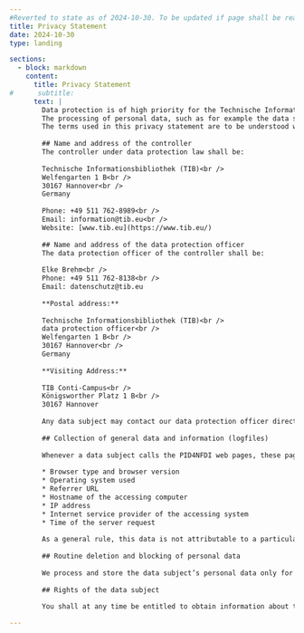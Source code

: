 ```yaml
---
#Reverted to state as of 2024-10-30. To be updated if page shall be reactivated.
title: Privacy Statement
date: 2024-10-30
type: landing

sections:
  - block: markdown
    content:
      title: Privacy Statement
#      subtitle: 
      text: |
        Data protection is of high priority for the Technische Informationsbibliothek (TIB). As a general rule, the use of TIB’s services does not require the provision of any personal data. However, the processing of personal data may be required where a data subject wants to use special services via the TIB’s web pages. Where the processing of personal data is required and where there is no legal basis for such processing, we shall obtain the data subject’s consent.<br />
        The processing of personal data, such as for example the data subject’s name, address, email address, or telephone number shall always be carried out in accordance with the General Data Protection Regulation (GDPR) and the state and institution-specific data protection rules and regulations applicable to the TIB. This privacy statement serves to inform the public about the nature, scope and purpose of the personal data we collect, use and process, as well as of the rights data subjects are entitled to.<br />
        The terms used in this privacy statement are to be understood within the meaning of the European [General Data Protection Regulation (GDPR)](https://eur-lex.europa.eu/legal-content/DE/TXT/?uri=CELEX:32016R0679).
        
        ## Name and address of the controller
        The controller under data protection law shall be:
        
        Technische Informationsbibliothek (TIB)<br />
        Welfengarten 1 B<br />
        30167 Hannover<br />
        Germany
        
        Phone: +49 511 762-8989<br />
        Email: information@tib.eu<br />
        Website: [www.tib.eu](https://www.tib.eu/)
        
        ## Name and address of the data protection officer
        The data protection officer of the controller shall be:
        
        Elke Brehm<br />
        Phone: +49 511 762-8138<br />
        Email: datenschutz@tib.eu
        
        **Postal address:**
        
        Technische Informationsbibliothek (TIB)<br />
        data protection officer<br />
        Welfengarten 1 B<br />
        30167 Hannover<br />
        Germany
        
        **Visiting Address:**
        
        TIB Conti-Campus<br />
        Königsworther Platz 1 B<br />
        30167 Hannover
        
        Any data subject may contact our data protection officer directly regarding any and all questions and suggestions regarding data protection at any time.
        
        ## Collection of general data and information (logfiles)
        
        Whenever a data subject calls the PID4NFDI web pages, these pages automatically collect information in so-called server log files, which your browser automatically transmits to the server. This is:
        
        * Browser type and browser version
        * Operating system used
        * Referrer URL
        * Hostname of the accessing computer
        * IP address
        * Internet service provider of the accessing system
        * Time of the server request
        
        As a general rule, this data is not attributable to a particular person. This data will not be merged with other data sources.
        
        ## Routine deletion and blocking of personal data
        
        We process and store the data subject’s personal data only for the period necessary to achieve the purpose of such storage and in accordance with the General Data Protection Regulation and the country and institution-specific data protection regulations applicable. Thereafter, the personal data will routinely be blocked or deleted in accordance with the statutory provisions.
        
        ## Rights of the data subject
        
        You shall at any time be entitled to obtain information about the data stored in this library, its origin and recipient and about the purpose of such data processing, as well as to rectification or erasure or restriction of processing or – to the extent that such processing is based on your consent – a right of withdrawal, possibly a right of objection and the right to data portability. Complaints may be lodged with the above-mentioned supervisory authority. You can contact us at any time for further questions on the subject of personal data.

---
```

